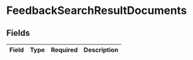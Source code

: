 # FeedbackSearchResultDocuments


## Fields

| Field       | Type        | Required    | Description |
| ----------- | ----------- | ----------- | ----------- |